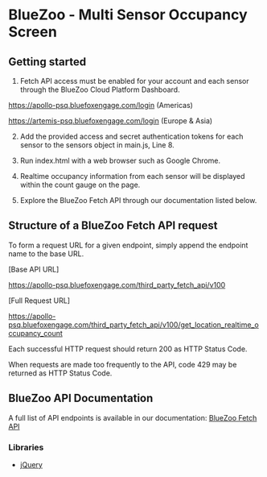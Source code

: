 # BlueZoo - Multi Sensor Occupancy Screen

## Getting started

1. Fetch API access must be enabled for your account and each sensor through the BlueZoo Cloud Platform Dashboard.

https://apollo-psq.bluefoxengage.com/login (Americas)

https://artemis-psq.bluefoxengage.com/login (Europe & Asia)

2. Add the provided access and secret authentication tokens for each sensor to the sensors object in main.js, Line 8.

3. Run index.html with a web browser such as Google Chrome.

4. Realtime occupancy information from each sensor will be displayed within the count gauge on the page.

5. Explore the BlueZoo Fetch API through our documentation listed below.

## Structure of a BlueZoo Fetch API request

To form a request URL for a given endpoint, simply append the endpoint name to the base URL.

[Base API URL]

https://apollo-psq.bluefoxengage.com/third_party_fetch_api/v100

[Full Request URL]

https://apollo-psq.bluefoxengage.com/third_party_fetch_api/v100/get_location_realtime_occupancy_count

Each successful HTTP request should return 200 as HTTP Status Code.

When requests are made too frequently to the API, code 429 may be returned as HTTP Status Code.

## BlueZoo API Documentation

A full list of API endpoints is available in our documentation: [BlueZoo Fetch API](https://api.bluezoo.io/)


### Libraries

- [jQuery](https://jquery.com/)
